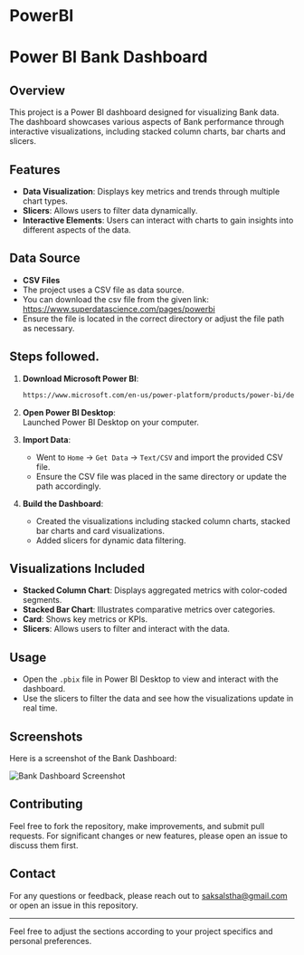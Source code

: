 # PowerBI

# Power BI Bank Dashboard

## Overview

This project is a Power BI dashboard designed for visualizing Bank data. The dashboard showcases various aspects of Bank performance through interactive visualizations, including stacked column charts, bar charts and slicers.

## Features

- **Data Visualization**: Displays key metrics and trends through multiple chart types.
- **Slicers**: Allows users to filter data dynamically.
- **Interactive Elements**: Users can interact with charts to gain insights into different aspects of the data.

## Data Source

- **CSV Files**
- The project uses a CSV file as data source.
- You can download the csv file from the given link: https://www.superdatascience.com/pages/powerbi 
- Ensure the file is located in the correct directory or adjust the file path as necessary.

## Steps followed.

1. **Download Microsoft Power BI**:  
   ```bash
   https://www.microsoft.com/en-us/power-platform/products/power-bi/desktop
   ```

2. **Open Power BI Desktop**:  
   Launched Power BI Desktop on your computer.

3. **Import Data**:  
   - Went to `Home` -> `Get Data` -> `Text/CSV` and import the provided CSV file.
   - Ensure the CSV file was placed in the same directory or update the path accordingly.

4. **Build the Dashboard**:
   - Created the visualizations including stacked column charts, stacked bar charts and card visualizations.
   - Added slicers for dynamic data filtering.

## Visualizations Included

- **Stacked Column Chart**: Displays aggregated metrics with color-coded segments.
- **Stacked Bar Chart**: Illustrates comparative metrics over categories.
- **Card**: Shows key metrics or KPIs.
- **Slicers**: Allows users to filter and interact with the data.

## Usage

- Open the `.pbix` file in Power BI Desktop to view and interact with the dashboard.
- Use the slicers to filter the data and see how the visualizations update in real time.



## Screenshots

Here is a screenshot of the Bank Dashboard:

![Bank Dashboard Screenshot](https://github.com/Sakushal/Bank-Dashboard-PowerBI/blob/master/Bank%20Dashboard_page-0001.jpg?raw=true)

## Contributing

Feel free to fork the repository, make improvements, and submit pull requests. For significant changes or new features, please open an issue to discuss them first.

## Contact

For any questions or feedback, please reach out to saksalstha@gmail.com or open an issue in this repository.

---

Feel free to adjust the sections according to your project specifics and personal preferences.
